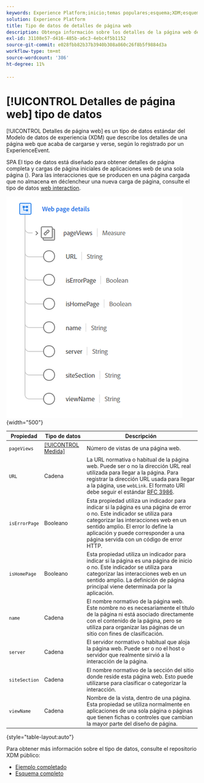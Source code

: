 ```yaml
---
keywords: Experience Platform;inicio;temas populares;esquema;XDM;esquemas;esquemas;Detalles de página web;tipo de datos;tipo de datos;tipo de datos;página web
solution: Experience Platform
title: Tipo de datos de detalles de página web
description: Obtenga información sobre los detalles de la página web del tipo de datos del Modelo de datos de experiencia (XDM).
exl-id: 31108e57-d416-485b-a6c3-4ebc4f5b1152
source-git-commit: e028fbb82b37b3940b308a860c26f8b5f9884d3a
workflow-type: tm+mt
source-wordcount: '386'
ht-degree: 11%

---
```


# [!UICONTROL Detalles de página web] tipo de datos

[!UICONTROL Detalles de página web] es un tipo de datos estándar del Modelo de datos de experiencia (XDM) que describe los detalles de una página web que acaba de cargarse y verse, según lo registrado por un ExperienceEvent.

SPA El tipo de datos está diseñado para obtener detalles de página completa y cargas de página iniciales de aplicaciones web de una sola página (). Para las interacciones que se producen en una página cargada que no almacena en déclencheur una nueva carga de página, consulte el tipo de datos [web interaction](./web-interaction.md).

![detalles de página web](../images/data-types/web-page-details.PNG){width="500"}

| Propiedad | Tipo de datos | Descripción |
| --- | --- | --- |
| `pageViews` | [[!UICONTROL Medida]](./measure.md) | Número de vistas de una página web. |
| `URL` | Cadena | La URL normativa o habitual de la página web. Puede ser o no la dirección URL real utilizada para llegar a la página. Para registrar la dirección URL usada para llegar a la página, use `webLink`. El formato URI debe seguir el estándar [RFC 3986](https://tools.ietf.org/html/rfc3986). |
| `isErrorPage` | Booleano | Esta propiedad utiliza un indicador para indicar si la página es una página de error o no. Este indicador se utiliza para categorizar las interacciones web en un sentido amplio. El error lo define la aplicación y puede corresponder a una página servida con un código de error HTTP. |
| `isHomePage` | Booleano | Esta propiedad utiliza un indicador para indicar si la página es una página de inicio o no. Este indicador se utiliza para categorizar las interacciones web en un sentido amplio. La definición de página principal viene determinada por la aplicación. |
| `name` | Cadena | El nombre normativo de la página web. Este nombre no es necesariamente el título de la página ni está asociado directamente con el contenido de la página, pero se utiliza para organizar las páginas de un sitio con fines de clasificación. |
| `server` | Cadena | El servidor normativo o habitual que aloja la página web. Puede ser o no el host o servidor que realmente sirvió a la interacción de la página. |
| `siteSection` | Cadena | El nombre normativo de la sección del sitio donde reside esta página web. Esto puede utilizarse para clasificar o categorizar la interacción. |
| `viewName` | Cadena | Nombre de la vista, dentro de una página. Esta propiedad se utiliza normalmente en aplicaciones de una sola página o páginas que tienen fichas o controles que cambian la mayor parte del diseño de página. |

{style="table-layout:auto"}

Para obtener más información sobre el tipo de datos, consulte el repositorio XDM público:

* [Ejemplo completado](https://github.com/adobe/xdm/blob/master/components/datatypes/deprecated/webpagedetails.example.2.json)
* [Esquema completo](https://github.com/adobe/xdm/blob/master/components/datatypes/deprecated/webpagedetails.schema.json)
